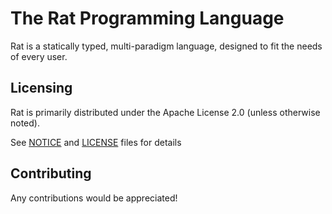 # The Rat Programming Language
Rat is a statically typed, multi-paradigm language, designed to fit the needs of every user.

## Licensing

Rat is primarily distributed under the Apache License 2.0 (unless otherwise noted).

See [NOTICE](./NOTICE) and [LICENSE](./LICENSE) files for details

## Contributing

Any contributions would be appreciated!
